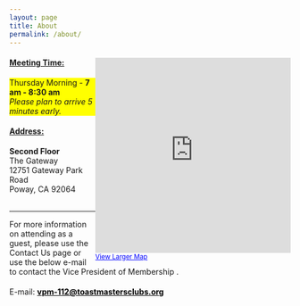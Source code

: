 ```yaml
---
layout: page
title: About
permalink: /about/
---
```


<div style="">
<div style="display: inline; float: right;"><iframe frameborder="0" height="350" marginheight="0" marginwidth="0" scrolling="no" src="https://maps.google.com/maps?f=q&amp;source=s_q&amp;hl=en&amp;geocode=&amp;q=Rancho+Bernardo+Toastmasters,+Gateway+Park+Road,+Poway,+CA&amp;aq=0&amp;sll=37.0625,-95.677068&amp;sspn=33.489543,86.572266&amp;ie=UTF8&amp;hq=Rancho+Bernardo+Toastmasters,&amp;hnear=Gateway+Park+Rd,+Poway,+San+Diego,+California+92064&amp;ll=32.999453,-117.056499&amp;spn=0.006295,0.006295&amp;t=h&amp;output=embed" width="350"></iframe><br />
<small><a href="https://maps.google.com/maps?f=q&amp;source=embed&amp;hl=en&amp;geocode=&amp;q=Rancho+Bernardo+Toastmasters,+Gateway+Park+Road,+Poway,+CA&amp;aq=0&amp;sll=37.0625,-95.677068&amp;sspn=33.489543,86.572266&amp;ie=UTF8&amp;hq=Rancho+Bernardo+Toastmasters,&amp;hnear=Gateway+Park+Rd,+Poway,+San+Diego,+California+92064&amp;ll=32.999453,-117.056499&amp;spn=0.006295,0.006295&amp;t=h" style="color: #0000FF; text-align: left">View Larger Map</a> </small></div>

<h4 style="text-decoration:underline">Meeting Time:</h4>

<p style="background: yellow;">Thursday Morning - <strong>7 am - 8:30 am </strong><br />
<em>Please plan to arrive 5 minutes early.</em></p>

<h4 style="text-decoration:underline">Address:</h4>

<p><strong>Second Floor&nbsp;</strong><br />
The Gateway<br />
12751 Gateway Park Road<br />
Poway, CA 92064<br />
&nbsp;</p>

<hr />
<p>For more information on attending as a guest,&nbsp;please use the Contact Us page or use the below&nbsp;e-mail to contact&nbsp;the Vice President of Membership&nbsp;.</p>

<h4><span style="font-weight: normal;">E-mail:&nbsp;</span><a href="mailto:vpm-112@toastmastersclubs.org" style="color: rgb(0, 0, 0)">vpm-112@toastmastersclubs.org</a>&nbsp;&nbsp;</h4>
</div>
